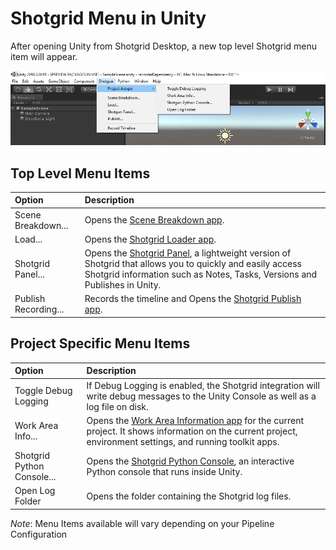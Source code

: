 # Shotgrid Menu in Unity

After opening Unity from Shotgrid Desktop, a new top level Shotgrid menu item will appear.

![Shotgrid Menu in Unity](images/shotgrid_menu.png)

## Top Level Menu Items

| Option    | Description   |
| :-------- | :------------ |
| Scene Breakdown... | Opens the [Scene Breakdown app](https://support.shotgridsoftware.com/hc/en-us/articles/219032988-Scene-Breakdown). |
| Load... | Opens the [Shotgrid Loader app](https://support.shotgridsoftware.com/hc/en-us/articles/115000068574-Integrations-User-Guide#The%20Loader). |
| Shotgrid Panel... | Opens the [Shotgrid Panel](https://support.shotgridsoftware.com/hc/en-us/articles/115000068574#The%20Shotgrid%20Panel), a lightweight version of Shotgrid that allows you to quickly and easily access Shotgrid information such as Notes, Tasks, Versions and Publishes in Unity. | 
| Publish Recording... | Records the timeline and Opens the [Shotgrid Publish app](https://support.shotgridsoftware.com/hc/en-us/articles/115000068574-Integrations-User-Guide#The%20Publisher). |

## Project Specific Menu Items

| Option    | Description   |
| :-------- | :------------ |
| Toggle Debug Logging | If Debug Logging is enabled, the Shotgrid integration will write debug messages to the Unity Console as well as a log file on disk. |
| Work Area Info... | Opens the [Work Area Information app](https://support.shotgridsoftware.com/hc/en-us/articles/219032958-Work-Area-Information) for the current project. It shows information on the current project, environment settings, and running toolkit apps.|
| Shotgrid Python Console... | Opens the [Shotgrid Python Console](https://support.shotgridsoftware.com/hc/en-us/articles/219033108-Python-Console), an interactive Python console that runs inside Unity. |
| Open Log Folder | Opens the folder containing the Shotgrid log files. |

*Note*: Menu Items available will vary depending on your Pipeline Configuration